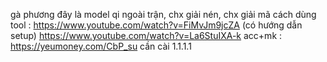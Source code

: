 <a>gà phương</a>
<a>đây là model qi ngoài trận, chx giải nén, chx giải mã</a>
<a>cách dùng tool : https://www.youtube.com/watch?v=FiMvJm9jcZA (có hướng dẫn setup)</a>
                <a> https://www.youtube.com/watch?v=La6StuIXA-k</a>
<a>acc+mk : https://yeumoney.com/CbP_su</a>
<a>cần cài 1.1.1.1
